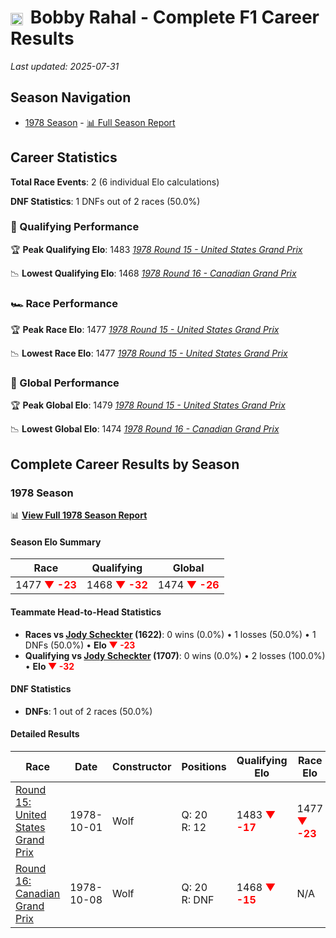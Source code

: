 # <img src="https://upload.wikimedia.org/wikipedia/commons/a/a4/Flag_of_the_United_States.svg" alt="United States" width="20" height="auto" style="vertical-align: middle; margin-right: 5px;" onerror="this.outerHTML='🇺🇸'; this.style.marginRight='5px';"/> Bobby Rahal - Complete F1 Career Results

*Last updated: 2025-07-31*

## Season Navigation

- [1978 Season](#1978-season) - [📊 Full Season Report](../seasons/1978-season-report)

## Career Statistics

**Total Race Events**: 2 (6 individual Elo calculations)

**DNF Statistics**: 1 DNFs out of 2 races (50.0%)

### 🏁 Qualifying Performance

🏆 **Peak Qualifying Elo**: 1483
   *[1978 Round 15 - United States Grand Prix](../seasons/1978-season-report#round-15-united-states-grand-prix)*

📉 **Lowest Qualifying Elo**: 1468
   *[1978 Round 16 - Canadian Grand Prix](../seasons/1978-season-report#round-16-canadian-grand-prix)*

### 🏎️ Race Performance

🏆 **Peak Race Elo**: 1477
   *[1978 Round 15 - United States Grand Prix](../seasons/1978-season-report#round-15-united-states-grand-prix)*

📉 **Lowest Race Elo**: 1477
   *[1978 Round 15 - United States Grand Prix](../seasons/1978-season-report#round-15-united-states-grand-prix)*

### 🌟 Global Performance

🏆 **Peak Global Elo**: 1479
   *[1978 Round 15 - United States Grand Prix](../seasons/1978-season-report#round-15-united-states-grand-prix)*

📉 **Lowest Global Elo**: 1474
   *[1978 Round 16 - Canadian Grand Prix](../seasons/1978-season-report#round-16-canadian-grand-prix)*


## Complete Career Results by Season

### 1978 Season

📊 **[View Full 1978 Season Report](../seasons/1978-season-report)**

#### Season Elo Summary

| Race | Qualifying | Global |
|------|------------|--------|
| 1477 **<span style="color: red;">▼ -23</span>** | 1468 **<span style="color: red;">▼ -32</span>** | 1474 **<span style="color: red;">▼ -26</span>** |

#### Teammate Head-to-Head Statistics

- **Races vs [Jody Scheckter](jody-scheckter) (1622)**: 0 wins (0.0%) • 1 losses (50.0%) • 1 DNFs (50.0%) • **Elo **<span style="color: red;">▼ -23</span>****
- **Qualifying vs [Jody Scheckter](jody-scheckter) (1707)**: 0 wins (0.0%) • 2 losses (100.0%) • **Elo **<span style="color: red;">▼ -32</span>****


#### DNF Statistics

- **DNFs**: 1 out of 2 races (50.0%)

#### Detailed Results

| Race | Date | Constructor | Positions | Qualifying Elo | Race Elo | Global Elo | Teammate |
|------|------|-------------|-----------|----------------|----------|------------|----------|
| [Round 15: United States Grand Prix](../seasons/1978-season-report#round-15-united-states-grand-prix) | 1978-10-01 | Wolf | Q: 20<br/>R: 12 | 1483 **<span style="color: red;">▼ -17</span>** | 1477 **<span style="color: red;">▼ -23</span>** | 1479 **<span style="color: red;">▼ -21</span>** | [Jody Scheckter](jody-scheckter)<br/>Q: 11<br/>R: 3 |
| [Round 16: Canadian Grand Prix](../seasons/1978-season-report#round-16-canadian-grand-prix) | 1978-10-08 | Wolf | Q: 20<br/>R: DNF | 1468 **<span style="color: red;">▼ -15</span>** | N/A | 1474 **<span style="color: red;">▼ -4</span>** | [Jody Scheckter](jody-scheckter)<br/>Q: 2<br/>R: 2 |

